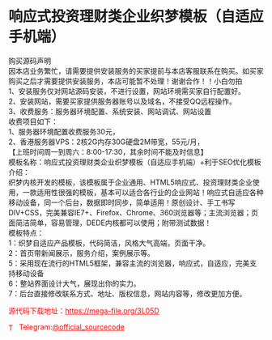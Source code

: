 # 响应式投资理财类企业织梦模板（自适应手机端）

购买源码声明<br>因本店业务繁忙，请需要提供安装服务的买家提前与本店客服联系在购买。如买家购买之后才需要提供安装服务，本店可能暂不处理！谢谢合作！！小白勿拍<br>1、安装服务仅对网站源码安装，不进行设置，网站环境需买家自行配置好。<br>2、安装网站，需要买家提供服务器账号以及域名，不接受QQ远程操作。<br>3、收费服务：服务器环境配置、系统安装、网站调试、网站设置<br>收费项目如下：<br>1、服务器环境配置收费服务30元，<br>2、香港服务器VPS：2核2G内存30G硬盘2M带宽，55元/月，<br>【上班时间周一到周六：8:00-17:30，其余时间不能及时信息】<br>模板名称：响应式投资理财类企业织梦模板（自适应手机端）+利于SEO优化模板介绍：<br>织梦内核开发的模板，该模板属于企业通用、HTML5响应式、投资理财类企业使用，一款适用性很强的模板，基本可以适合各行业的企业网站！响应式自适应各种移动设备，同一个后台，数据即时同步，简单适用！原创设计、手工书写DIV+CSS，完美兼容IE7+、Firefox、Chrome、360浏览器等；主流浏览器；页面简洁简单，容易管理，DEDE内核都可以使用；附带测试数据！<br>模板特点：<br>1：织梦自适应产品模板，代码简洁，风格大气高端，页面干净。<br>2：首页带新闻展示，服务介绍，案例展示等。<br>5：采用现在流行的HTML5框架，兼容主流的浏览器，响应式，自适应，完美支持移动设备<br>6：整站界面设计大气，展现出你的实力。<br>7：后台直接修改联系方式、地址、版权信息，网站内容等，修改更加方便。<br>


<p style="color: red;">源代码下载地址：<a href="https://mega-file.org/3L05D" style="color: red;">https://mega-file.org/3L05D</a></p><p style="color: red;"><img src="https://cdn-icons-png.flaticon.com/512/2111/2111646.png" alt="Telegram Icon" style="width: 16px; vertical-align: middle; margin-right: 5px;">Telegram:<a href="https://t.me/official_sourcecode" style="color: red;">@official_sourcecode</a></p>